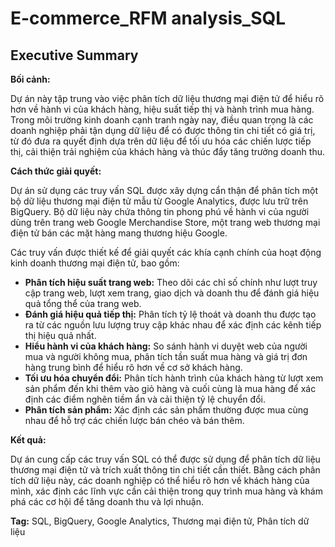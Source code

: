 # E-commerce_RFM analysis_SQL
## Executive Summary

**Bối cảnh:**

Dự án này tập trung vào việc phân tích dữ liệu thương mại điện tử để hiểu rõ hơn về hành vi của khách hàng, hiệu suất tiếp thị và hành trình mua hàng. Trong môi trường kinh doanh cạnh tranh ngày nay, điều quan trọng là các doanh nghiệp phải tận dụng dữ liệu để có được thông tin chi tiết có giá trị, từ đó đưa ra quyết định dựa trên dữ liệu để tối ưu hóa các chiến lược tiếp thị, cải thiện trải nghiệm của khách hàng và thúc đẩy tăng trưởng doanh thu.


**Cách thức giải quyết:**

Dự án sử dụng các truy vấn SQL được xây dựng cẩn thận để phân tích một bộ dữ liệu thương mại điện tử mẫu từ Google Analytics, được lưu trữ trên BigQuery. Bộ dữ liệu này chứa thông tin phong phú về hành vi của người dùng trên trang web Google Merchandise Store, một trang web thương mại điện tử bán các mặt hàng mang thương hiệu Google.

Các truy vấn được thiết kế để giải quyết các khía cạnh chính của hoạt động kinh doanh thương mại điện tử, bao gồm:

* **Phân tích hiệu suất trang web:** Theo dõi các chỉ số chính như lượt truy cập trang web, lượt xem trang, giao dịch và doanh thu để đánh giá hiệu quả tổng thể của trang web.
* **Đánh giá hiệu quả tiếp thị:** Phân tích tỷ lệ thoát và doanh thu được tạo ra từ các nguồn lưu lượng truy cập khác nhau để xác định các kênh tiếp thị hiệu quả nhất.
* **Hiểu hành vi của khách hàng:** So sánh hành vi duyệt web của người mua và người không mua, phân tích tần suất mua hàng và giá trị đơn hàng trung bình để hiểu rõ hơn về cơ sở khách hàng.
* **Tối ưu hóa chuyển đổi:** Phân tích hành trình của khách hàng từ lượt xem sản phẩm đến khi thêm vào giỏ hàng và cuối cùng là mua hàng để xác định các điểm nghẽn tiềm ẩn và cải thiện tỷ lệ chuyển đổi.
* **Phân tích sản phẩm:** Xác định các sản phẩm thường được mua cùng nhau để hỗ trợ các chiến lược bán chéo và bán thêm.
  
**Kết quả:**

Dự án cung cấp các truy vấn SQL có thể được sử dụng để phân tích dữ liệu thương mại điện tử và trích xuất thông tin chi tiết cần thiết. Bằng cách phân tích dữ liệu này, các doanh nghiệp có thể hiểu rõ hơn về khách hàng của mình, xác định các lĩnh vực cần cải thiện trong quy trình mua hàng và khám phá các cơ hội để tăng doanh thu và lợi nhuận.

**Tag:** SQL, BigQuery, Google Analytics, Thương mại điện tử, Phân tích dữ liệu
